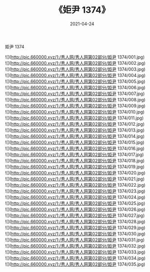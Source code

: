 ﻿---
layout: post
title:  《姖尹 1374》
date:   2021-04-24
img: http://pic.660000.xyz/1:/秀人网/秀人网第02部分/姖尹 1374/000.jpg
categories: [美女, 清纯, 唯美]
---

姖尹 1374

  ![](http://pic.660000.xyz/1:/秀人网/秀人网第02部分/姖尹 1374/001.jpg) <br> ![](http://pic.660000.xyz/1:/秀人网/秀人网第02部分/姖尹 1374/002.jpg) <br> ![](http://pic.660000.xyz/1:/秀人网/秀人网第02部分/姖尹 1374/003.jpg) <br> ![](http://pic.660000.xyz/1:/秀人网/秀人网第02部分/姖尹 1374/004.jpg) <br> ![](http://pic.660000.xyz/1:/秀人网/秀人网第02部分/姖尹 1374/005.jpg) <br> ![](http://pic.660000.xyz/1:/秀人网/秀人网第02部分/姖尹 1374/006.jpg) <br> ![](http://pic.660000.xyz/1:/秀人网/秀人网第02部分/姖尹 1374/007.jpg) <br> ![](http://pic.660000.xyz/1:/秀人网/秀人网第02部分/姖尹 1374/008.jpg) <br> ![](http://pic.660000.xyz/1:/秀人网/秀人网第02部分/姖尹 1374/009.jpg) <br> ![](http://pic.660000.xyz/1:/秀人网/秀人网第02部分/姖尹 1374/010.jpg) <br> ![](http://pic.660000.xyz/1:/秀人网/秀人网第02部分/姖尹 1374/011.jpg) <br> ![](http://pic.660000.xyz/1:/秀人网/秀人网第02部分/姖尹 1374/012.jpg) <br> ![](http://pic.660000.xyz/1:/秀人网/秀人网第02部分/姖尹 1374/013.jpg) <br> ![](http://pic.660000.xyz/1:/秀人网/秀人网第02部分/姖尹 1374/014.jpg) <br> ![](http://pic.660000.xyz/1:/秀人网/秀人网第02部分/姖尹 1374/015.jpg) <br> ![](http://pic.660000.xyz/1:/秀人网/秀人网第02部分/姖尹 1374/016.jpg) <br> ![](http://pic.660000.xyz/1:/秀人网/秀人网第02部分/姖尹 1374/017.jpg) <br> ![](http://pic.660000.xyz/1:/秀人网/秀人网第02部分/姖尹 1374/018.jpg) <br> ![](http://pic.660000.xyz/1:/秀人网/秀人网第02部分/姖尹 1374/019.jpg) <br> ![](http://pic.660000.xyz/1:/秀人网/秀人网第02部分/姖尹 1374/020.jpg) <br> ![](http://pic.660000.xyz/1:/秀人网/秀人网第02部分/姖尹 1374/021.jpg) <br> ![](http://pic.660000.xyz/1:/秀人网/秀人网第02部分/姖尹 1374/022.jpg) <br> ![](http://pic.660000.xyz/1:/秀人网/秀人网第02部分/姖尹 1374/023.jpg) <br> ![](http://pic.660000.xyz/1:/秀人网/秀人网第02部分/姖尹 1374/024.jpg) <br> ![](http://pic.660000.xyz/1:/秀人网/秀人网第02部分/姖尹 1374/025.jpg) <br> ![](http://pic.660000.xyz/1:/秀人网/秀人网第02部分/姖尹 1374/026.jpg) <br> ![](http://pic.660000.xyz/1:/秀人网/秀人网第02部分/姖尹 1374/027.jpg) <br> ![](http://pic.660000.xyz/1:/秀人网/秀人网第02部分/姖尹 1374/028.jpg) <br> ![](http://pic.660000.xyz/1:/秀人网/秀人网第02部分/姖尹 1374/029.jpg) <br> ![](http://pic.660000.xyz/1:/秀人网/秀人网第02部分/姖尹 1374/030.jpg) <br> ![](http://pic.660000.xyz/1:/秀人网/秀人网第02部分/姖尹 1374/031.jpg) <br> ![](http://pic.660000.xyz/1:/秀人网/秀人网第02部分/姖尹 1374/032.jpg) <br> ![](http://pic.660000.xyz/1:/秀人网/秀人网第02部分/姖尹 1374/033.jpg) <br> ![](http://pic.660000.xyz/1:/秀人网/秀人网第02部分/姖尹 1374/034.jpg) <br> ![](http://pic.660000.xyz/1:/秀人网/秀人网第02部分/姖尹 1374/035.jpg) <br>